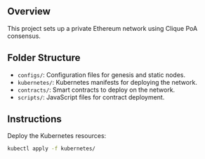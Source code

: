 ## Overview
This project sets up a private Ethereum network using Clique PoA consensus.

## Folder Structure
- `configs/`: Configuration files for genesis and static nodes.
- `kubernetes/`: Kubernetes manifests for deploying the network.
- `contracts/`: Smart contracts to deploy on the network.
- `scripts/`: JavaScript files for contract deployment.

## Instructions
Deploy the Kubernetes resources:
   ```bash
   kubectl apply -f kubernetes/
   ```